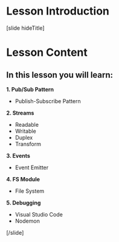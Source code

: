 # Lesson Introduction

[slide hideTitle]

# Lesson Content

## In this lesson you will learn:

**1. Pub/Sub Pattern**
- Publish-Subscribe Pattern

**2. Streams**
- Readable
- Writable
- Duplex
- Transform

**3. Events**
- Event Emitter

**4. FS Module**
- File System

**5. Debugging**
- Visual Studio Code
- Nodemon

[/slide]